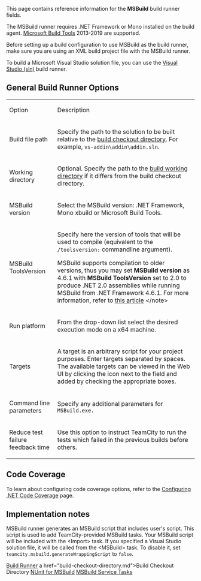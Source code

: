 [//]: # (title: MSBuild)
[//]: # (auxiliary-id: MSBuild)
This page contains reference information for the __MSBuild__ build runner fields.

<note>

The MSBuild runner requires .NET Framework or Mono installed on the build agent. [Microsoft Build Tools](http://blogs.msdn.com/b/visualstudio/archive/2013/07/24/msbuild-is-now-part-of-visual-studio.aspx) 2013\-2019 are supported.

Before setting up a build configuration to use MSBuild as the build runner, make sure you are using an XML build project file with the MSBuild runner.

To build a Microsoft Visual Studio solution file, you can use the [Visual Studio (sln)](visual-studio-sln.md) build runner.
</note>

## General Build Runner Options

<table><tr>

<td>

Option


</td>

<td>

Description


</td></tr><tr>

<td>

 Build file path


</td>

<td>

Specify the path to the solution to be built relative to the [build checkout directory](build-checkout-directory.md). For example, `vs-addin\addin\addin.sln`.

</td></tr><tr>

<td>

Working directory


</td>

<td>

Optional. Specify the path to the [build working directory](build-working-directory.md) if it differs from the build checkout directory.

</td></tr><tr>

<td>

MSBuild version


</td>

<td>

Select the MSBuild version: .NET Framework, Mono xbuild or Microsoft Build Tools.


</td></tr><tr>

<td>

MSBuild ToolsVersion


</td>

<td>

Specify here the version of tools that will be used to compile (equivalent to the `/toolsversion:` commandline argument).

<note>

MSBuild supports compilation to older versions, thus you may set __MSBuild version__ as 4.6.1 with __MSBuild ToolsVersion__ set to 2.0 to produce .NET 2.0 assemblies while running MSBuild from .NET Framework 4.6.1. For more information, refer to [this article](http://msdn.microsoft.com/en-us/library/bb383796(VS.100).aspx)
</note>


</td></tr><tr>

<td>

Run platform


</td>

<td>

From the drop\-down list select the desired execution mode on a x64 machine.


</td></tr><tr>

<td>

Targets


</td>

<td>

A target is an arbitrary script for your project purposes. Enter targets separated by spaces. The available targets can be viewed in the Web UI by clicking the icon next to the field and added by checking the appropriate boxes.


</td></tr><tr>

<td>

Command line parameters


</td>

<td>

Specify any additional parameters for `MSBuild.exe.`


</td></tr><tr>

<td>

Reduce test failure feedback time


</td>

<td>

Use this option to instruct TeamCity to run the tests which failed in the previous builds before others.


</td></tr></table>




[//]: # (Internal note. Do not delete. "MSBuildd215e169.txt")    




## Code Coverage

To learn about configuring code coverage options, refer to the [Configuring .NET Code Coverage](configuring-.net-code-coverage.md) page.

## Implementation notes

MSBuild runner generates an MSBuild script that includes user's script. This script is used to add TeamCity\-provided MSBuild tasks. Your MSBuild script will be included with the &lt;Import&gt; task. If you specified a Visual Studio solution file, it will be called from the &lt;MSBuild&gt; task. To disable it, set `teamcity.msbuild.generateWrappingScript` to `false`.

<seealso>
        <category ref="concepts">
            <a href="build-runner.md">Build Runner</a>
            a href="build-checkout-directory.md">Build Checkout Directory</a>
        </category>
        <category ref="admin-guide">
            <a href="nunit-for-msbuild.md">NUnit for MSBuild</a>
            <a href="msbuild-service-tasks.md">MSBuild Service Tasks</a>
        </category>
</seealso>